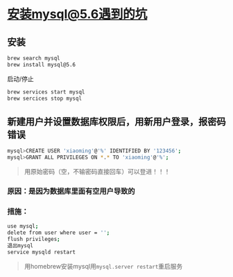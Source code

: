 # 安装mysql@5.6遇到的坑

## 安装
``` bash
brew search mysql
brew install mysql@5.6
```

启动/停止

``` bash
brew services start mysql
brew sercices stop mysql
```

## 新建用户并设置数据库权限后，用新用户登录，报密码错误

``` bash
mysql>CREATE USER 'xiaoming'@'%' IDENTIFIED BY '123456';
mysql>GRANT ALL PRIVILEGES ON *.* TO 'xiaoming'@'%';
```

>用原始密码（空，不输密码直接回车）可以登进！！！

### 原因：是因为数据库里面有空用户导致的

### 措施： 

``` bash
use mysql;
delete from user where user = '';
flush privileges;­
退出mysql
service mysqld restart
```
> 用homebrew安装mysql用`mysql.server restart`重启服务